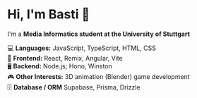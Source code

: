 # Hi, I'm Basti 👋

I'm a **Media Informatics student at the University of Stuttgart**

💻 **Languages:** JavaScript, TypeScript, HTML, CSS<br>
🎨 **Frontend:** React, Remix, Angular, Vite<br>
🖥️ **Backend:** Node.js; Hono, Winston<br>
🎮 **Other Interests:** 3D animation (Blender) game development<br>
🗄️ **Database / ORM** Supabase, Prisma, Drizzle    
